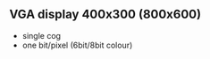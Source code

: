 VGA display 400x300 (800x600)
-------------------
 - single cog
 - one bit/pixel (6bit/8bit colour)
